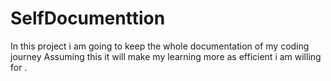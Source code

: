 # SelfDocumenttion
In this project i am going to keep the whole documentation of my coding journey Assuming this it will make my learning more as efficient i am willing for .

